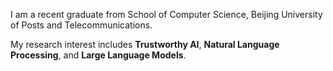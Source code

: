 I am a recent graduate from School of Computer Science, Beijing University of Posts and Telecommunications.
<!-- <img src='./images/bupt.png' style='width: 6em;'> -->

My research interest includes **Trustworthy AI**, **Natural Language Processing**, and **Large Language Models**.
